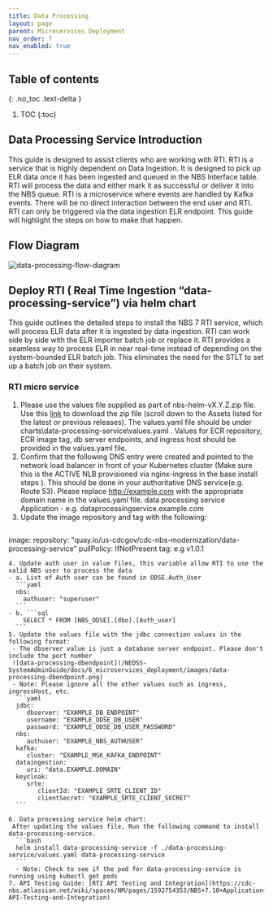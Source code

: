 ```yaml
---
title: Data Processing
layout: page
parent: Microservices Deployment
nav_order: 7
nav_enabled: true
---
```


## Table of contents
{: .no_toc .text-delta }

1. TOC
{:toc}

## Data Processing Service Introduction
This guide is designed to assist clients who are working with RTI. RTI is a service that is highly dependent on Data Ingestion. It is designed to pick up ELR data once it has been ingested and queued in the NBS Interface table. RTI will process the data and either mark it as successful or deliver it into the NBS queue. RTI is a microservice where events are handled by Kafka events. There will be no direct interaction between the end user and RTI. RTI can only be triggered via the data ingestion ELR endpoint. This guide will highlight the steps on how to make that happen.

## Flow Diagram

![data-processing-flow-diagram](/NEDSS-SystemAdminGuide/docs/6_microservices_deployment/images/data-processing-flow-diagram.png)

## Deploy RTI ( Real Time Ingestion “data-processing-service”) via helm chart
This guide outlines the detailed steps to install the NBS 7 RTI service, which will process ELR data after it is ingested by data ingestion. RTI can work side by side with the ELR importer batch job or replace it. RTI provides a seamless way to process ELR in near real-time instead of depending on the system-bounded ELR batch job. This eliminates the need for the STLT to set up a batch job on their system.

### RTI micro service
1. Please use the values file supplied as part of nbs-helm-vX.Y.Z.zip file. Use this [link](https://github.com/CDCgov/nbs-helm/releases) to download the zip file (scroll down to the Assets listed for the latest or previous releases). The values.yaml file should be under charts\data-processing-service\values.yaml .
Values for ECR repository, ECR image tag, db server endpoints, and ingress host should be provided in the values.yaml file.
2. Confirm that the following DNS entry were created and pointed to the network load balancer in front of your Kubernetes cluster (Make sure this is the ACTIVE NLB provisioned via nginx-ingress in the base install steps ). This should be done in your authoritative DNS service(e.g. Route 53). Please replace http://example.com with the appropriate domain name in the values.yaml file.
data processing service Application - e.g. dataprocessingservice.example.com
3. Update the image repository and tag with the following:
   ```yaml
  image:
    repository: "quay.io/us-cdcgov/cdc-nbs-modernization/data-processing-service"
    pullPolicy: IfNotPresent
    tag: <release-version-tag> e.g v1.0.1
  ```
4. Update auth user in value files, this variable allow RTI to use the valid NBS user to process the data
  - a. List of Auth user can be found in ODSE.Auth_User
    ```yaml
    nbs:
      authuser: "superuser"
    ```
  - b. ```sql
      SELECT * FROM [NBS_ODSE].[dbo].[Auth_user]
    ```
5. Update the values file with the jdbc connection values in the following format:
   - The dbserver value is just a database server endpoint. Please don't include the port number
   ![data-processing-dbendpoint](/NEDSS-SystemAdminGuide/docs/6_microservices_deployment/images/data-processing-dbendpoint.png)
   - Note: Please ignore all the other values such as ingress, ingressHost, etc.
    ```yaml
    jdbc:
       dbserver: "EXAMPLE_DB_ENDPOINT"
       username: "EXAMPLE_ODSE_DB_USER"
       password: "EXAMPLE_ODSE_DB_USER_PASSWORD"
    nbs:
       authuser: "EXAMPLE_NBS_AUTHUSER"
    kafka:
       cluster: "EXAMPLE_MSK_KAFKA_ENDPOINT"
    dataingestion:
       uri: "data.EXAMPLE.DOMAIN"
    keycloak:
       srte:
          clientId: "EXAMPLE_SRTE_CLIENT_ID"
          clientSecret: "EXAMPLE_SRTE_CLIENT_SECRET"
    ```

6. Data processing service helm chart:
   After updating the values file, Run the following command to install data-processing-service.
    ```bash
    helm install data-processing-service -f ./data-processing-service/values.yaml data-processing-service
    ```
    - Note: Check to see if the pod for data-processing-service is running using kubectl get pods
7. API Testing Guide: [RTI API Testing and Integration](https://cdc-nbs.atlassian.net/wiki/spaces/NM/pages/1592754353/NBS+7.10+Application+Installation+Guide#RTI-API-Testing-and-Integration)

